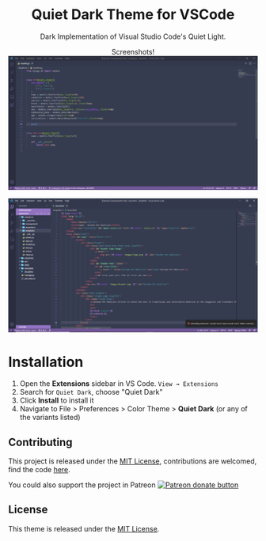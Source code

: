 <div align="center">

# Quiet Dark Theme for VSCode

Dark Implementation of Visual Studio Code's Quiet Light.



Screenshots!
![theme preview](https://github.com/JGSangara/Quiet-Dark-Theme-for-VSCode/blob/main/images/Capture1.PNG)
 
 
![mild contrast preview](https://github.com/JGSangara/Quiet-Dark-Theme-for-VSCode/blob/main/images/Capture12.PNG)

</div>

# Installation

1. Open the **Extensions** sidebar in VS Code. `View → Extensions`
1. Search for `Quiet Dark`, choose "Quiet Dark"
1. Click **Install** to install it
1. Navigate to File > Preferences > Color Theme > **Quiet Dark** (or any of the variants listed)


## Contributing

This project is released under the [MIT License](https://github.com/JGSangara/Quiet-Dark-Theme-for-VSCode/blob/main/LICENSE), contributions are welcomed, find the code [here](https://github.com/JGSangara/Quiet-Dark-Theme-for-VSCode).

You could also support the project in Patreon <span class="badge-patreon"><a href="https://www.patreon.com/user?u=56917361" title="Donate to this project using Patreon"><img src="https://img.shields.io/badge/patreon-donate-yellow.svg" alt="Patreon donate button" /></a></span>



## License

This theme is released under the [MIT License](https://github.com/JGSangara/Quiet-Dark-Theme-for-VSCode/blob/main/LICENSE).
